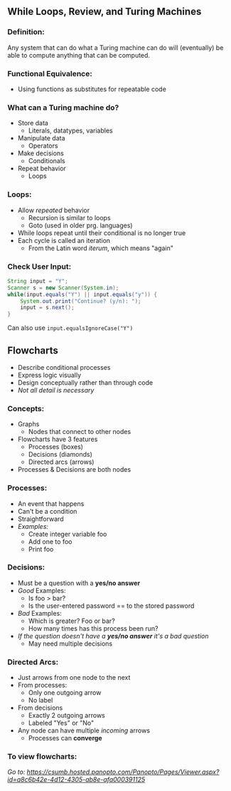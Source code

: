## While Loops, Review, and Turing Machines

### Definition:
Any system that can do what a Turing machine can do will (eventually)
be able to compute anything that can be computed.

### Functional Equivalence:
* Using functions as substitutes for repeatable code

### What can a Turing machine do?
* Store data
  * Literals, datatypes, variables
* Manipulate data
  * Operators
* Make decisions
  * Conditionals
* Repeat behavior
  * Loops

### Loops:
* Allow *repeated* behavior
  * Recursion is similar to loops
  * Goto (used in older prg. languages)
* While loops repeat until their conditional is no longer true
* Each cycle is called an iteration
  * From the Latin word *iterum*, which means "again"

### Check User Input:
```java
String input = "Y";
Scanner s = new Scanner(System.in);
while(input.equals("Y") || input.equals("y")) {
    System.out.print("Continue? (y/n): ");
    input = s.next();
}
```
Can also use `input.equalsIgnoreCase("Y")`

## Flowcharts
* Describe conditional processes
* Express logic visually
* Design conceptually rather than through code
* *Not all detail is necessary*

### Concepts:
* Graphs
  * Nodes that connect to other nodes
* Flowcharts have 3 features
  * Processes (boxes)
  * Decisions (diamonds)
  * Directed arcs (arrows)
* Processes & Decisions are both nodes

### Processes:
* An event that happens
* Can't be a condition
* Straightforward
* *Examples:*
  * Create integer variable foo
  * Add one to foo
  * Print foo

### Decisions:
* Must be a question with a **yes/no answer**
* *Good* Examples:
  * Is foo > bar?
  * Is the user-entered password == to the stored password
* *Bad* Examples:
  * Which is greater? Foo or bar?
  * How many times has this process been run?
* *If the question doesn't have a **yes/no answer** it's a bad question*
  * May need multiple decisions

### Directed Arcs:
* Just arrows from one node to the next
* From processes:
  * Only one outgoing arrow
  * No label
* From decisions
  * Exactly 2 outgoing arrows
  * Labeled "Yes" or "No"
* Any node can have multiple *incoming* arrows
  * Processes can **converge**
  
### To view flowcharts:
*Go to: https://csumb.hosted.panopto.com/Panopto/Pages/Viewer.aspx?id=a8c6b42e-4d12-4305-ab8e-afa000391125*

